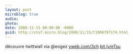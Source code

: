 ```yaml
---
layout: post
microblog: true
audio: 
photo: 
date: 2008-11-15 00:00:00 -0000
guid: http://xtof.micro.blog/2008/11/15/t1006797174.html
---
```

découvre twittwall via @eogez [yweb.com/3ch](http://yweb.com/3ch) [bit.ly/eTsu](http://bit.ly/eTsu)
